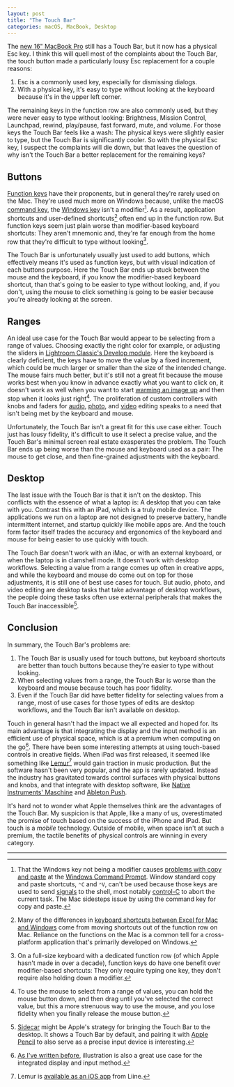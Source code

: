 ```yaml
---
layout: post
title: "The Touch Bar"
categories: macOS, MacBook, Desktop
---
```


The [new 16" MacBook Pro](https://www.apple.com/newsroom/2019/11/apple-introduces-16-inch-macbook-pro-the-worlds-best-pro-notebook/) still has a Touch Bar, but it now has a physical Esc key. I think this will quell most of the complaints about the Touch Bar, the touch button made a particularly lousy Esc replacement for a couple reasons:

1. Esc is a commonly used key, especially for dismissing dialogs.
2. With a physical key, it's easy to type without looking at the keyboard because it's in the upper left corner.

The remaining keys in the function row are also commonly used, but they were never easy to type without looking: Brightness, Mission Control, Launchpad, rewind, play/pause, fast forward, mute, and volume. For those keys the Touch Bar feels like a wash: The physical keys were slightly easier to type, but the Touch Bar is significantly cooler. So with the physical Esc key, I suspect the complaints will die down, but that leaves the question of why isn't the Touch Bar a better replacement for the remaining keys?

## Buttons

[Function keys](https://en.wikipedia.org/wiki/Function_key)  have their proponents, but in general they're rarely used on the Mac. They're used much more on Windows because, unlike the macOS [command key](https://en.wikipedia.org/wiki/Command_key), the [Windows key](https://en.wikipedia.org/wiki/Windows_key) isn't a modifier[^commandpromptcopyandpaste]. As a result, application shortcuts and user-defined shortcuts[^functionkeysinexcel] often end up in the function row. But function keys seem just plain worse than modifier-based keyboard shortcuts: They aren't mnemonic and, they're far enough from the home row that they're difficult to type without looking[^dedicatedfunctionkeys].

The Touch Bar is unfortunately usually just used to add buttons, which effectively means it's used as function keys, but with visual indication of each buttons purpose. Here the Touch Bar ends up stuck between the mouse and the keyboard, if you know the modifier-based keyboard shortcut, than that's going to be easier to type without looking, and, if you don't, using the mouse to click something is going to be easier because you're already looking at the screen.

## Ranges

An ideal use case for the Touch Bar would appear to be selecting from a range of values. Choosing exactly the right color for example, or adjusting the sliders in [Lightroom Classic's Develop module](https://helpx.adobe.com/lightroom-classic/help/applying-adjustments-develop-module-basic.html). Here the keyboard is clearly deficient, the keys have to move the value by a fixed increment, which could be much larger or smaller than the size of the intended change. The mouse fairs much better, but it's still not a great fit because the mouse works best when you know in advance exactly what you want to click on, it doesn't work as well when you want to start [warming an image up](https://en.wikipedia.org/wiki/Color_temperature) and then stop when it looks just right[^holdingthemousebuttondown]. The proliferation of custom controllers with knobs and faders for [audio](http://faderfox.de/), [photo](https://loupedeck.com/en), and [video](https://monogramcc.com/) editing speaks to a need that isn't being met by the keyboard and mouse.

Unfortunately, the Touch Bar isn't a great fit for this use case either. Touch just has lousy fidelity, it's difficult to use it select a precise value, and the Touch Bar's minimal screen real estate exasperates the problem. The Touch Bar ends up being worse than the mouse and keyboard used as a pair: The mouse to get close, and then fine-grained adjustments with the keyboard.

## Desktop

The last issue with the Touch Bar is that it isn't on the desktop. This conflicts with the essence of what a laptop is: A desktop that you can take with you. Contrast this with an iPad, which is a truly mobile device. The applications we run on a laptop are not designed to preserve battery, handle intermittent internet, and startup quickly like mobile apps are. And the touch form factor itself trades the accuracy and ergonomics of the keyboard and mouse for being easier to use quickly with touch.

The Touch Bar doesn't work with an iMac, or with an external keyboard, or when the laptop is in clamshell mode. It doesn't work with desktop workflows. Selecting a value from a range comes up often in creative apps, and while the keyboard and mouse do come out on top for those adjustments, it is still one of best use cases for touch. But audio, photo, and video editing are desktop tasks that take advantage of desktop workflows, the people doing these tasks often use external peripherals that makes the Touch Bar inaccessible[^sidecaristouchbarfordesktop].

## Conclusion

In summary, the Touch Bar's problems are:

1. The Touch Bar is usually used for touch buttons, but keyboard shortcuts are better than touch buttons because they're easier to type without looking.
2. When selecting values from a range, the Touch Bar is worse than the keyboard and mouse because touch has poor fidelity.
3. Even if the Touch Bar did have better fidelity for selecting values from a range, most of use cases for those types of edits are desktop workflows, and the Touch Bar isn't available on desktop.

Touch in general hasn't had the impact we all expected and hoped for. Its main advantage is that integrating the display and the input method is an efficient use of physical space, which is at a premium when computing on the go[^drawingisgreatonipad]. There have been some interesting attempts at using touch-based controls in creative fields. When iPad was first released, it seemed like something like [Lemur](https://en.wikipedia.org/wiki/Lemur_Input_Device)[^lemuriosapp] would gain traction in music production. But the software hasn't been very popular, and the app is rarely updated. Instead the industry has gravitated towards control surfaces with physical buttons and knobs, and that integrate with desktop software, like [Native Instruments' Maschine](https://www.native-instruments.com/en/products/maschine/production-systems/maschine/) and [Ableton Push](https://www.ableton.com/en/push/).

It's hard not to wonder what Apple themselves think are the advantages of the Touch Bar. My suspicion is that Apple, like a many of us, overestimated the promise of touch based on the success of the iPhone and iPad. But touch is a *mobile* technology. Outside of mobile, when space isn't at such a premium, the tactile benefits of physical controls are winning in every category.

* * *

[^commandpromptcopyandpaste]: That the Windows key not being a modifier causes [problems with copy and paste](https://duckduckgo.com/?q=copy+and+paste+windows+command+prompt) at the [Windows Command Prompt](https://en.wikipedia.org/wiki/Cmd.exe). Window standard copy and paste shortcuts, `⌃C` and `⌃V`, can't be used because those keys are used to send [signals](https://en.wikipedia.org/wiki/Signal_(IPC)) to the shell, most notably [control-C](https://en.wikipedia.org/wiki/Control-C) to abort the current task. The Mac sidesteps issue by using the command key for copy and paste.

[^functionkeysinexcel]: Many of the differences in [keyboard shortcuts between Excel for Mac and Windows](https://exceljet.net/keyboard-shortcuts) come from moving shortcuts out of the function row on Mac. Reliance on the functions on the Mac is a common tell for a cross-platform application that's primarily developed on Windows.

[^dedicatedfunctionkeys]: On a full-size keyboard with a dedicated function row (of which Apple hasn't made in over a decade), function keys do have one benefit over modifier-based shortcuts: They only require typing one key, they don't require also holding down a modifier.

[^holdingthemousebuttondown]: To use the mouse to select from a range of values, you can hold the mouse button down, and then drag until you've selected the correct value, but this a more strenuous way to use the mouse, and you lose fidelity when you finally release the mouse button.

[^sidecaristouchbarfordesktop]: [Sidecar](https://support.apple.com/en-us/HT210380) might be Apple's strategy for bringing the Touch Bar to the desktop. It shows a Touch Bar by default, and pairing it with [Apple Pencil](https://www.apple.com/apple-pencil/) to also serve as a precise input device is interesting.

[^drawingisgreatonipad]: [As I've written before](https://blog.robenkleene.com/#fnref:ipadisalsogreatforillustration), illustration is also a great use case for the integrated display and input method.

[^lemuriosapp]: Lemur is [available as an iOS app](https://liine.net/en/products/lemur/) from Liine.